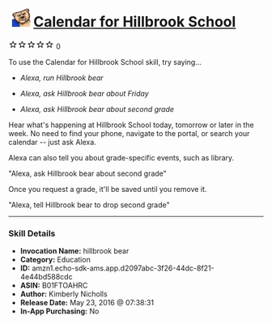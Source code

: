# &nbsp;<img src="skill_icon" alt="Calendar for Hillbrook School icon" width="36"> [Calendar for Hillbrook School](http://alexa.amazon.com/#skills/amzn1.echo-sdk-ams.app.d2097abc-3f26-44dc-8f21-4e44bd588cdc)
![0 stars](../../images/ic_star_border_black_18dp_1x.png)![0 stars](../../images/ic_star_border_black_18dp_1x.png)![0 stars](../../images/ic_star_border_black_18dp_1x.png)![0 stars](../../images/ic_star_border_black_18dp_1x.png)![0 stars](../../images/ic_star_border_black_18dp_1x.png) 0

To use the Calendar for Hillbrook School skill, try saying...

* *Alexa, run Hillbrook bear*

* *Alexa, ask Hillbrook bear about Friday*

* *Alexa, ask Hillbrook bear about second grade*

Hear what's happening at Hillbrook School today, tomorrow or later in the week. No need to find your phone, navigate to the portal, or search your calendar -- just ask Alexa.

Alexa can also tell you about grade-specific events, such as library.

"Alexa, ask Hillbrook bear about second grade"

Once you request a grade, it'll be saved until you remove it.

"Alexa, tell Hillbrook bear to drop second grade"

***

### Skill Details

* **Invocation Name:** hillbrook bear
* **Category:** Education
* **ID:** amzn1.echo-sdk-ams.app.d2097abc-3f26-44dc-8f21-4e44bd588cdc
* **ASIN:** B01FTOAHRC
* **Author:** Kimberly Nicholls
* **Release Date:** May 23, 2016 @ 07:38:31
* **In-App Purchasing:** No
